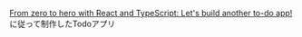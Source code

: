 [From zero to hero with React and TypeScript: Let's build another to-do app!](https://www.jordy.app/from-zero-to-hero-with-react-and-type-script-lets-build-another-to-do-app)に従って制作したTodoアプリ